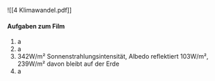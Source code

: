 ![[4 Klimawandel.pdf]]
#### Aufgaben zum Film
1. a
2. a
3. 342W/m² Sonnenstrahlungsintensität, Albedo reflektiert 103W/m², 239W/m² davon bleibt auf der Erde
4. a